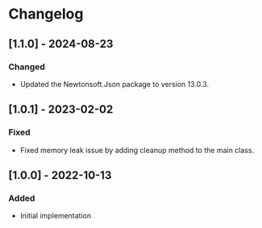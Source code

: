# Changelog

## [1.1.0] - 2024-08-23
### Changed
- Updated the Newtonsoft.Json package to version 13.0.3.

## [1.0.1] - 2023-02-02
### Fixed
- Fixed memory leak issue by adding cleanup method to the main class.

## [1.0.0] - 2022-10-13
### Added
- Initial implementation